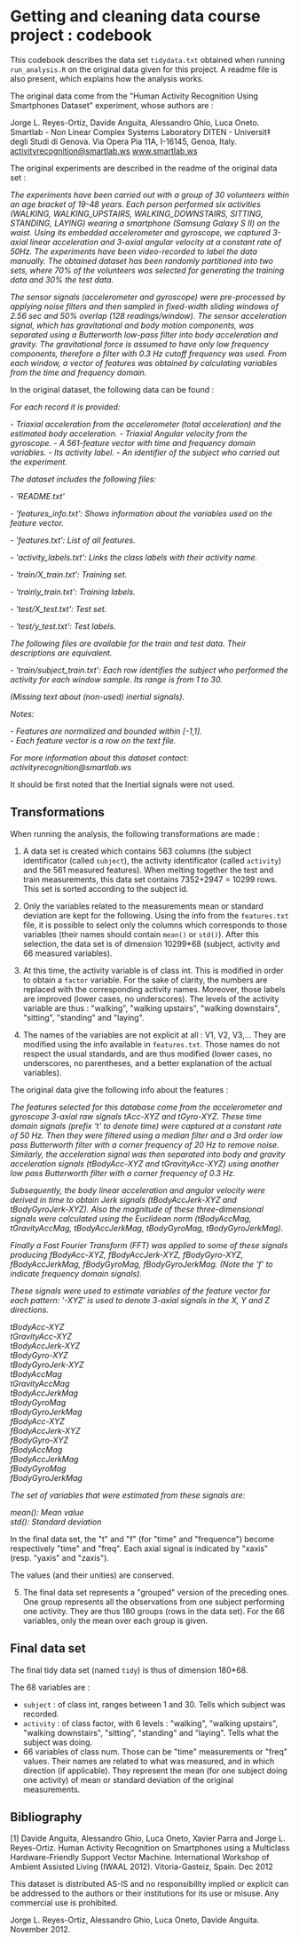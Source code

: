 Getting and cleaning data course project : codebook
====================================================


This codebook describes the data set `tidydata.txt` obtained when running `run_analysis.R`
on the original data given for this project. A readme file is also present, which explains
how the analysis works.

The original data come from the "Human Activity Recognition Using Smartphones Dataset" experiment,
whose authors are :

Jorge L. Reyes-Ortiz, Davide Anguita, Alessandro Ghio, Luca Oneto.
Smartlab - Non Linear Complex Systems Laboratory
DITEN - Universit‡ degli Studi di Genova.
Via Opera Pia 11A, I-16145, Genoa, Italy.
activityrecognition@smartlab.ws
www.smartlab.ws

The original experiments are described in the readme of the original data set : 

_The experiments have been carried out with a group of 30 volunteers within an age bracket
of 19-48 years. Each person performed six activities (WALKING, WALKING\_UPSTAIRS, 
WALKING\_DOWNSTAIRS, SITTING, STANDING, LAYING) wearing a smartphone (Samsung Galaxy S II) 
on the waist. Using its embedded accelerometer and gyroscope, we captured 3-axial linear 
acceleration and 3-axial angular velocity at a constant rate of 50Hz. The experiments have
been video-recorded to label the data manually. The obtained dataset has been randomly 
partitioned into two sets, where 70% of the volunteers was selected for generating the 
training data and 30% the test data._

_The sensor signals (accelerometer and gyroscope) were pre-processed by applying 
noise filters and then sampled in fixed-width sliding windows of 2.56 sec and 50% overlap
(128 readings/window). The sensor acceleration signal, which has gravitational and body 
motion components, was separated using a Butterworth low-pass filter into body acceleration 
and gravity. The gravitational force is assumed to have only low frequency components, 
therefore a filter with 0.3 Hz cutoff frequency was used. From each window, a vector of 
features was obtained by calculating variables from the time and frequency domain._

In the original dataset, the following data can be found : 

_For each record it is provided:_


_- Triaxial acceleration from the accelerometer (total acceleration) and the estimated body acceleration._
_- Triaxial Angular velocity from the gyroscope._
_- A 561-feature vector with time and frequency domain variables._
_- Its activity label._
_- An identifier of the subject who carried out the experiment._

_The dataset includes the following files:_

_- 'README.txt'_

*- 'features_info.txt': Shows information about the variables used on the feature vector.*

_- 'features.txt': List of all features._

*- 'activity_labels.txt': Links the class labels with their activity name.*

*- 'train/X_train.txt': Training set.*

*- 'train\y_train.txt': Training labels.*

*- 'test/X_test.txt': Test set.*

*- 'test/y_test.txt': Test labels.*

_The following files are available for the train and test data. Their descriptions are equivalent._

*- 'train/subject_train.txt': Each row identifies the subject who performed the activity for each window sample. Its range is from 1 to 30.*

*(Missing text about (non-used) inertial signals).*

_Notes:_ 

_- Features are normalized and bounded within [-1,1]._  
_- Each feature vector is a row on the text file._  

_For more information about this dataset contact: activityrecognition@smartlab.ws_

It should be first noted that the Inertial signals were not used.

Transformations 
-----------------
When running the analysis, the following transformations are made :

1) A data set is created which contains 563 columns (the subject 
identificator (called `subject`), the activity identificator (called `activity`) and the 
561 measured features).
When melting together the test and train measurements, this data set contains 
7352+2947 = 10299 rows. This set is sorted according to the subject id.

2) Only the variables related to the measurements mean or standard deviation are kept for the following. 
Using the info from the `features.txt` file, it is possible to select only the columns which
corresponds to those variables (their names should contain `mean()` or `std()`). After this 
selection, the data set is of dimension 10299*68 (subject, activity and 66 measured variables).

3) At this time, the activity variable is of class int. This is modified in order to obtain
a `factor` variable. For the sake of clarity, the numbers are replaced with the corresponding
activity names. Moreover, those labels are improved (lower cases, no underscores). The levels
of the activity variable are thus : "walking", "walking upstairs", "walking downstairs",
"sitting", "standing" and "laying".

4) The names of the variables are not explicit at all : V1, V2, V3,... They are modified using
the info available in `features.txt`. Those names do not respect the usual standards,
and are thus modified (lower cases, no underscores, no parentheses, and a better explanation
of the actual variables).

The original data give the following info about the features :

_The features selected for this database come from the accelerometer and gyroscope 3-axial_
_raw signals tAcc-XYZ and tGyro-XYZ. These time domain signals (prefix 't' to denote time)_
_were captured at a constant rate of 50 Hz. Then they were filtered using a median filter_
_and a 3rd order low pass Butterworth filter with a corner frequency of 20 Hz to remove_
_noise. Similarly, the acceleration signal was then separated into body and gravity_
_acceleration signals (tBodyAcc-XYZ and tGravityAcc-XYZ) using another low pass Butterworth_
_filter with a corner frequency of 0.3 Hz._

_Subsequently, the body linear acceleration and angular velocity were derived in time to_
_obtain Jerk signals (tBodyAccJerk-XYZ and tBodyGyroJerk-XYZ). Also the magnitude of these_
_three-dimensional signals were calculated using the Euclidean norm (tBodyAccMag,_
_tGravityAccMag, tBodyAccJerkMag, tBodyGyroMag, tBodyGyroJerkMag)._

_Finally a Fast Fourier Transform (FFT) was applied to some of these signals producing_
_fBodyAcc-XYZ, fBodyAccJerk-XYZ, fBodyGyro-XYZ, fBodyAccJerkMag, fBodyGyroMag,_
_fBodyGyroJerkMag. (Note the 'f' to indicate frequency domain signals)._

_These signals were used to estimate variables of the feature vector for each pattern:_
_'-XYZ' is used to denote 3-axial signals in the X, Y and Z directions._

_tBodyAcc-XYZ_  
_tGravityAcc-XYZ_  
_tBodyAccJerk-XYZ_  
_tBodyGyro-XYZ_  
_tBodyGyroJerk-XYZ_  
_tBodyAccMag_  
_tGravityAccMag_  
_tBodyAccJerkMag_  
_tBodyGyroMag_  
_tBodyGyroJerkMag_  
_fBodyAcc-XYZ_  
_fBodyAccJerk-XYZ_  
_fBodyGyro-XYZ_  
_fBodyAccMag_  
_fBodyAccJerkMag_  
_fBodyGyroMag_  
_fBodyGyroJerkMag_  

_The set of variables that were estimated from these signals are:_

_mean(): Mean value_  
_std(): Standard deviation_  

In the final data set, the "t" and "f" (for "time" and "frequence") become respectively
"time" and "freq". Each axial signal is indicated by "xaxis" (resp. "yaxis" and "zaxis").

The values (and their unities) are conserved.

5) The final data set represents a "grouped" version of the preceding ones. One group represents
all the observations from one subject performing one activity. They are thus 180 groups (rows
in the data set). For the 66 variables, only the mean over each group is given.

Final data set 
----------------
The final tidy data set (named `tidy`) is thus of dimension 180*68.

The 68 variables are :

- `subject` : of class int, ranges between 1 and 30. Tells which subject was recorded.
- `activity` : of class factor, with 6 levels : "walking", "walking upstairs", "walking downstairs",
	"sitting", "standing" and "laying". Tells what the subject was doing.
- 66 variables of class num. Those can be "time" measurements or "freq" values. Their names
are related to what was measured, and in which direction (if applicable). They represent the 
mean (for one subject doing one activity) of mean or standard deviation of the original measurements.

Bibliography
--------------
[1] Davide Anguita, Alessandro Ghio, Luca Oneto, Xavier Parra and Jorge L. Reyes-Ortiz. Human Activity Recognition on Smartphones using a Multiclass Hardware-Friendly Support Vector Machine. International Workshop of Ambient Assisted Living (IWAAL 2012). Vitoria-Gasteiz, Spain. Dec 2012

This dataset is distributed AS-IS and no responsibility implied or explicit can be addressed to the authors or their institutions for its use or misuse. Any commercial use is prohibited.

Jorge L. Reyes-Ortiz, Alessandro Ghio, Luca Oneto, Davide Anguita. November 2012.


